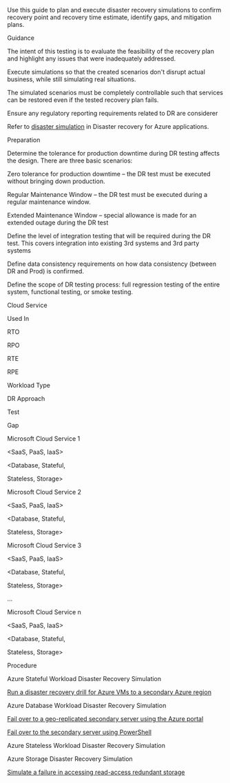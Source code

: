
Use this guide to plan and execute disaster recovery simulations to confirm recovery point and recovery time estimate, identify gaps, and mitigation plans. 


 


Guidance 

 


The intent of this testing is to evaluate the feasibility of the recovery plan and highlight any issues that were inadequately addressed.  


Execute simulations so that the created scenarios don't disrupt actual business, while still simulating real situations. 


The simulated scenarios must be completely controllable such that services can be restored even if the tested recovery plan fails. 


Ensure  any regulatory reporting requirements related to DR are considerer 


Refer to [disaster simulation](https://docs.microsoft.com/en-us/azure/architecture/resiliency/disaster-recovery-azure-applications#disaster-simulation) in Disaster recovery for Azure applications. 



 


Preparation 


 

Determine the tolerance for production downtime during DR testing affects the design. There are three basic scenarios: 

Zero tolerance for production downtime – the DR test must be executed without bringing down production. 


Regular Maintenance Window – the DR test must be executed during a regular maintenance window. 


Extended Maintenance Window – special allowance is made for an extended outage during the DR test 



Define the level of integration testing that will be required during the DR test. This covers integration into existing 3rd systems and 3rd party systems 


Define data consistency  requirements on how data consistency (between DR and Prod) is confirmed. 


Define the scope of DR testing process:  full regression testing of the entire system, functional testing, or smoke testing. 



 







Cloud Service 
 


Used In 
 


RTO  


 
 


RPO  


 
 


RTE  


 
 


RPE  


 
 


Workload Type 
 


DR Approach 
 


Test 
 


Gap 
 



Microsoft Cloud Service 1 
 


<dependencies> 
 


<hours> 
 


<minutes> 
 


<hours> 
 


<minutes> 
 


<SaaS, PaaS, IaaS> 
 


<Database, Stateful,  


Stateless, Storage> 
 


 
 


 
 



Microsoft Cloud Service 2 
 


<dependencies> 
 


<hours> 
 


<minutes> 
 


<hours> 
 


<minutes> 
 


<SaaS, PaaS, IaaS> 
 


<Database, Stateful,  


Stateless, Storage> 
 


 
 


 
 



Microsoft Cloud Service 3 
 


<dependencies> 
 


<hours> 
 


<minutes> 
 


<hours> 
 


<minutes> 
 


<SaaS, PaaS, IaaS> 
 


<Database, Stateful,  


Stateless, Storage> 
 


 
 


 
 



… 
 


 
 


 
 


 
 


 
 


 
 


 
 


 
 


 
 


 
 



Microsoft Cloud Service n 
 


<dependencies> 
 


<hours> 
 


<minutes> 
 


<hours> 
 


<minutes> 
 


<SaaS, PaaS, IaaS> 
 


<Database, Stateful,  


Stateless, Storage> 
 


 
 


 
 


 


 


Procedure 


 

Azure Stateful Workload Disaster Recovery Simulation 

[Run a disaster recovery drill for Azure VMs to a secondary Azure region](https://docs.microsoft.com/en-us/azure/site-recovery/azure-to-azure-tutorial-dr-drill)



 


Azure Database Workload Disaster Recovery Simulation 

[Fail over to a geo-replicated secondary server using the Azure portal](https://docs.microsoft.com/en-us/azure/sql-database/sql-database-geo-replication-portal)  


[Fail over to the secondary server using PowerShell](https://docs.microsoft.com/en-us/azure/sql-database/scripts/sql-database-setup-geodr-and-failover-database-powershell) 




 

Azure Stateless Workload Disaster Recovery Simulation 



 

Azure Storage Disaster Recovery Simulation 

[Simulate a failure in accessing read-access redundant storage](https://docs.microsoft.com/en-us/azure/storage/blobs/storage-simulate-failure-ragrs-account-app?tabs=windows) 




 


 
